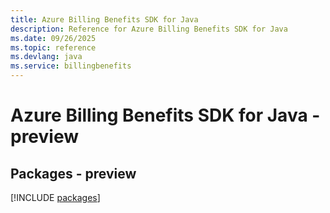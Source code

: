 ```yaml
---
title: Azure Billing Benefits SDK for Java
description: Reference for Azure Billing Benefits SDK for Java
ms.date: 09/26/2025
ms.topic: reference
ms.devlang: java
ms.service: billingbenefits
---
```

# Azure Billing Benefits SDK for Java - preview
## Packages - preview
[!INCLUDE [packages](billing-benefits-index.md)]